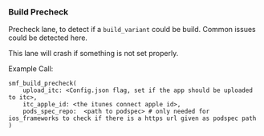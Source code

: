 ### Build Precheck

Precheck lane, to detect if a `build_variant` could be build.
Common issues could be detected here.

This lane will crash if something is not set properly.


Example Call:

```
smf_build_precheck(
    upload_itc: <Config.json flag, set if the app should be uploaded to itc>,
    itc_apple_id: <the itunes connect apple id>,
    pods_spec_repo:  <path to podspec> # only needed for ios_frameworks to check if there is a https url given as podspec path
)
```